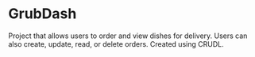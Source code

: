 # GrubDash

Project that allows users to order and view dishes for delivery. Users can also create, update, read, or delete orders.
Created using CRUDL.
